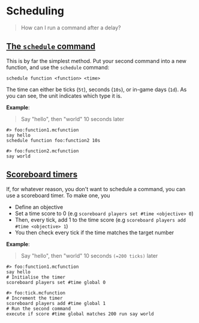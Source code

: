# Scheduling

> How can I run a command after a delay?

## [The `schedule` command](#schedule)

This is by far the simplest method. Put your second command into a new function, and use the `schedule` command:
```
schedule function <function> <time>
```
The time can either be ticks (`5t`), seconds (`10s`), or in-game days (`1d`). As you can see, the unit indicates which type it is.

**Example**:
> Say "hello", then "world" 10 seconds later

```
#> foo:function1.mcfunction
say hello
schedule function foo:function2 10s

#> foo:function2.mcfunction
say world
```

## [Scoreboard timers](#score)

If, for whatever reason, you don't want to schedule a command, you can use a scoreboard timer. To make one, you

- Define an objective
- Set a time score to 0 (e.g `scoreboard players set #time <objective> 0`)
- Then, every tick, add 1 to the time score (e.g `scoreboard players add #time <objective> 1`)
- You then check every tick if the time matches the target number

**Example**:
> Say "hello", then "world" 10 seconds `(=200 ticks)` later

```
#> foo:function1.mcfunction
say hello
# Initialise the timer
scoreboard players set #time global 0

#> foo:tick.mcfunction
# Increment the timer
scoreboard players add #time global 1
# Run the second command
execute if score #time global matches 200 run say world
```